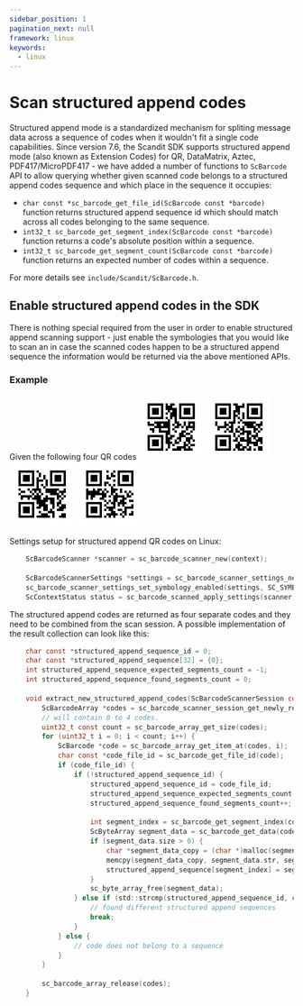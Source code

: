```yaml
---
sidebar_position: 1
pagination_next: null
framework: linux
keywords:
  - linux
---
```


# Scan structured append codes

Structured append mode is a standardized mechanism for spliting message data across a sequence of codes when
it wouldn't fit a single code capabilities.
Since version 7.6, the Scandit SDK supports structured append mode (also known as Extension Codes) for QR, DataMatrix, Aztec, PDF417/MicroPDF417 - we have added a number of functions to `ScBarcode` API to allow querying whether given scanned code belongs to a structured append codes sequence and which place in the sequence it occupies:

- `char const *sc_barcode_get_file_id(ScBarcode const *barcode)` function returns structured append sequence id which should match across all codes belonging to the same sequence.
- `int32_t sc_barcode_get_segment_index(ScBarcode const *barcode)` function returns a code's absolute position within a sequence.
- `int32_t sc_barcode_get_segment_count(ScBarcode const *barcode)` function returns an expected number of codes within a sequence.

For more details see `include/Scandit/ScBarcode.h`.

## Enable structured append codes in the SDK

There is nothing special required from the user in order to enable structured append scanning support - just enable the symbologies that you would like to scan an in case the scanned codes happen to be a structured append sequence the information would be returned via the above mentioned APIs.

### Example

Given the following four QR codes 
![QR structured append code #1](/static/img/symbologies/qr_sa_04_01.png)
![QR structured append code #2](/static/img/symbologies/qr_sa_04_02.png)
![QR structured append code #3](/static/img/symbologies/qr_sa_04_03.png)
![QR structured append code #4](/static/img/symbologies/qr_sa_04_04.png)

Settings setup for structured append QR codes on Linux:

```c
    ScBarcodeScanner *scanner = sc_barcode_scanner_new(context);

    ScBarcodeScannerSettings *settings = sc_barcode_scanner_settings_new();
    sc_barcode_scanner_settings_set_symbology_enabled(settings, SC_SYMBOLOGY_QR, SC_TRUE);
    ScContextStatus status = sc_barcode_scanned_apply_settings(scanner, settings);
```

The structured append codes are returned as four separate codes and they need to be combined from the scan session. A possible implementation of the result collection can look like this:

```c
    char const *structured_append_sequence_id = 0;
    char const *structured_append_sequence[32] = {0};
    int structured_append_sequence_expected_segments_count = -1;
    int structured_append_sequence_found_segments_count = 0;

    void extract_new_structured_append_codes(ScBarcodeScannerSession const *session) {
        ScBarcodeArray *codes = sc_barcode_scanner_session_get_newly_recognized_codes(session);
        // will contain 0 to 4 codes.
        uint32_t const count = sc_barcode_array_get_size(codes);
        for (uint32_t i = 0; i < count; i++) {
            ScBarcode *code = sc_barcode_array_get_item_at(codes, i);
            char const *code_file_id = sc_barcode_get_file_id(code);
            if (code_file_id) {
                if (!structured_append_sequence_id) {
                    structured_append_sequence_id = code_file_id;
                    structured_append_sequence_expected_segments_count = sc_barcode_get_segment_count(code)
                    structured_append_sequence_found_segments_count++;

                    int segment_index = sc_barcode_get_segment_index(code);
                    ScByteArray segment_data = sc_barcode_get_data(code);
                    if (segment_data.size > 0) {
                        char *segment_data_copy = (char *)malloc(segment_data.size);
                        memcpy(segment_data_copy, segment_data.str, segment_data.size);
                        structured_append_sequence[segment_index] = segment_data_copy;
                    }
                    sc_byte_array_free(segment_data);
                } else if (std::strcmp(structured_append_sequence_id, code_file_id) != 0) {
                    // found different structured append sequences
                    break;
                }
            } else {
                // code does not belong to a sequence
            }
        }

        sc_barcode_array_release(codes);
    }
```
